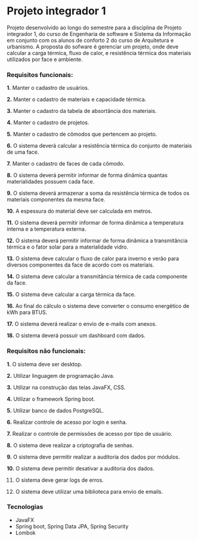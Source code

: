 # Projeto integrador 1

Projeto desenvolvido ao longo do semestre para a disciplina de Projeto integrador 1, do curso de Engenharia de software e Sistema da Informação em conjunto com os alunos de conforto 2 do curso de Arquitetura e urbanismo.
A proposta do sofware é gerenciar um projeto, onde deve calcular a carga térmica, fluxo de calor, e resistência térmica dos materiais utilizados por face e ambiente.


### Requisitos funcionais:
**1.** Manter o cadastro de usuários.

**2.** Manter o cadastro de materiais e capacidade térmica.

**3.** Manter o cadastro da tabela de absortância dos materiais.

**4.** Manter o cadastro de projetos.

**5.** Manter o cadastro de cômodos que pertencem ao projeto.

**6.** O sistema deverá  calcular a resistência  térmica do conjunto de materiais de uma face.

**7.** Manter o cadastro de faces de cada cômodo.

**8.** O sistema deverá permitir informar de forma dinâmica quantas materialidades possuem cada face.

**9.** O sistema deverá armazenar a soma da resistência térmica de todos os materiais componentes da mesma face.

**10.** A espessura do material deve ser calculada em metros.

**11.** O sistema deverá permitir informar de forma dinâmica a temperatura interna e a temperatura externa.

**12.** O sistema deverá permitir informar de forma dinâmica a transmitância térmica e o fator solar para a materialidade vidro.

**13.** O sistema deve calcular o fluxo de calor para inverno e verão para diversos componentes da face de acordo com os materiais.

**14.** O sistema deve calcular a transmitância térmica de cada componente da face.

**15.** O sistema deve calcular a carga térmica da face.

**16.** Ao final do cálculo o sistema deve converter o consumo energético de kWh para BTUS.

**17.** O sistema deverá realizar o envio de e-mails com anexos.

**18.** O sistema deverá possuir um dashboard com dados.


### Requisitos não funcionais:
**1.** O sistema deve ser desktop.

**2.** Utilizar linguagem de programação Java.

**3.** Utilizar na construção das telas JavaFX, CSS.

**4.** Utilizar o framework Spring boot.

**5.** Utilizar banco de dados PostgreSQL.

**6.** Realizar controle de acesso por login e senha.

**7.** Realizar o controle de permissões de acesso por tipo de usuário.

**8.** O sistema deve realizar a criptografia de senhas.

**9.** O sistema deve permitir realizar a auditoria dos dados por módulos.

**10.** O sistema deve permitir desativar a auditoria dos dados.

11. O sistema deve gerar logs de erros. 

12. O sistema deve utilizar uma biblioteca para envio de emails.


### Tecnologias
  - JavaFX
  - Spring boot, Spring Data JPA, Spring Security
  - Lombok
